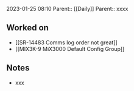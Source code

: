 2023-01-25 08:10
Parent:: [[Daily]] 
Parent:: xxxx

## Worked on

- [[SR-14483 Comms log order not great]]
- [[MIX3K-9 MiX3000 Default Config Group]]

## Notes

- xxx




